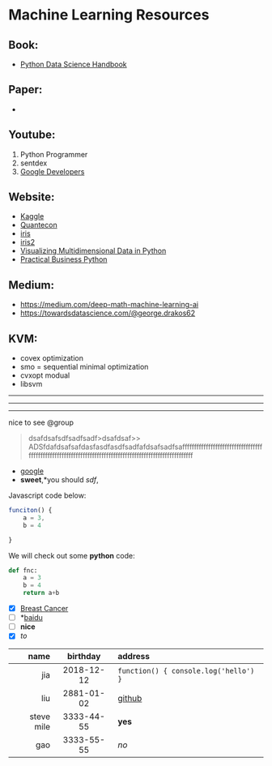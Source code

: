 # Machine Learning Resources

## Book:
* [Python Data Science Handbook](https://jakevdp.github.io/PythonDataScienceHandbook/index.html)

## Paper:
*


## Youtube:
1. Python Programmer
2. sentdex
3. [Google Developers](https://www.youtube.com/playlist?list=PLwv-rHS37fS9s3udyMoPPpaROL4u_tF5k)

## Website:
* [Kaggle](http://www.kaggle.com)
* [Quantecon](http://lectures.quantecon.org/py)
* [iris](http://cda.pinggu.org/view/3074.html)
* [iris2](https://blog.csdn.net/tz_zs/article/details/73477870)
* [Visualizing Multidimensional Data in Python](http://www.apnorton.com/blog/2016/12/19/Visualizing-Multidimensional-Data-in-Python/)
* [Practical Business Python](www.pbpython.com)

## Medium:
* https://medium.com/deep-math-machine-learning-ai
* https://towardsdatascience.com/@george.drakos62

## KVM:
* covex optimization
* smo = sequential minimal optimization
* cvxopt modual
* libsvm

-----
*****
-----



nice to see @group
>dsafdsafsdfsadfsadf>dsafdsaf>>
>ADSfdafdsafsafdasfasdfasdfsadfafdsafsadfsaffffffffffffffffffffffffffffffffffffffffffffffffffffffffffffffffffffffffffffffffffffffffffffffffffffffff
* [google](http://google.com)
* **sweet**,\*you should *sdf*, 

Javascript code below:
```javascript
funciton() {
    a = 3,
    b = 4

}
```
We will check out some **python** code:
```python
def fnc:
    a = 3
    b = 4
    return a+b
```

- [x] [Breast Cancer](../MLProject/breast-cancer-wisconsin.names)
- [ ] *[baidu](www.baidu.com)
- [ ] **nice**
- [x] *to*

name | birthday | address
----:|:--------:|:-------
jia|2018-12-12|```function() { console.log('hello') }```
liu|2881-01-02|[github](www.github.com)
steve mile|3333-44-55|**yes**
gao |3333-55-55|*no*


